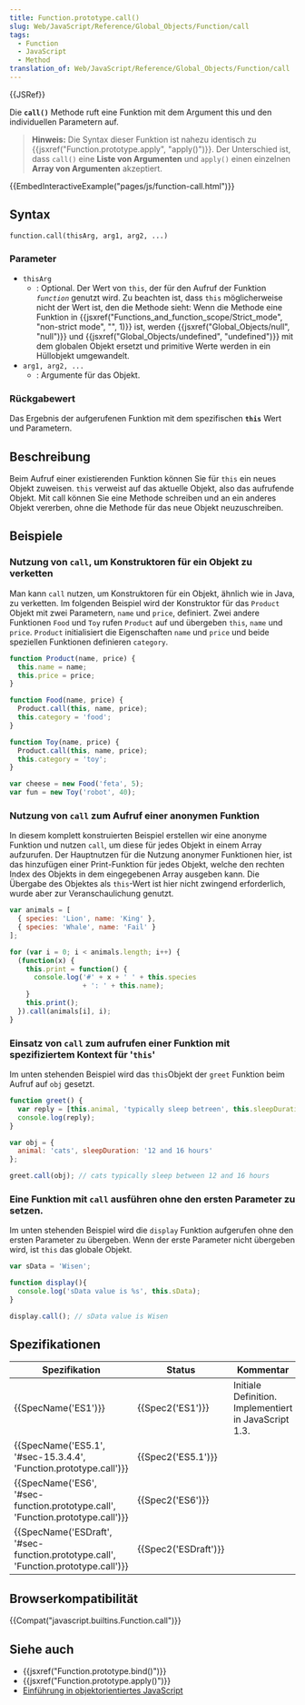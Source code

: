 ```yaml
---
title: Function.prototype.call()
slug: Web/JavaScript/Reference/Global_Objects/Function/call
tags:
  - Function
  - JavaScript
  - Method
translation_of: Web/JavaScript/Reference/Global_Objects/Function/call
---
```

{{JSRef}}

Die **`call()`** Methode ruft eine Funktion mit dem Argument this und den individuellen Parametern auf.

> **Hinweis:** Die Syntax dieser Funktion ist nahezu identisch zu {{jsxref("Function.prototype.apply", "apply()")}}. Der Unterschied ist, dass `call()` eine **Liste von Argumenten** und `apply()` einen einzelnen **Array von Argumenten** akzeptiert.

{{EmbedInteractiveExample("pages/js/function-call.html")}}

## Syntax

    function.call(thisArg, arg1, arg2, ...)

### Parameter

- `thisArg`
  - : Optional. Der Wert von `this`, der für den Aufruf der Funktion _`function`_ genutzt wird. Zu beachten ist, dass `this` möglicherweise nicht der Wert ist, den die Methode sieht: Wenn die Methode eine Funktion in {{jsxref("Functions_and_function_scope/Strict_mode", "non-strict mode", "", 1)}} ist, werden {{jsxref("Global_Objects/null", "null")}} und {{jsxref("Global_Objects/undefined", "undefined")}} mit dem globalen Objekt ersetzt und primitive Werte werden in ein Hüllobjekt umgewandelt.
- `arg1, arg2, ...`
  - : Argumente für das Objekt.

### Rückgabewert

Das Ergebnis der aufgerufenen Funktion mit dem spezifischen **`this`** Wert und Parametern.

## Beschreibung

Beim Aufruf einer existierenden Funktion können Sie für `this` ein neues Objekt zuweisen. `this` verweist auf das aktuelle Objekt, also das aufrufende Objekt. Mit call können Sie eine Methode schreiben und an ein anderes Objekt vererben, ohne die Methode für das neue Objekt neuzuschreiben.

## Beispiele

### Nutzung von `call`, um Konstruktoren für ein Objekt zu verketten

Man kann `call` nutzen, um Konstruktoren für ein Objekt, ähnlich wie in Java, zu verketten. Im folgenden Beispiel wird der Konstruktor für das `Product` Objekt mit zwei Parametern, `name` und `price`, definiert. Zwei andere Funktionen `Food` und `Toy` rufen `Product` auf und übergeben `this`, `name` und `price`. `Product` initialisiert die Eigenschaften `name` und `price` und beide speziellen Funktionen definieren `category`.

```js
function Product(name, price) {
  this.name = name;
  this.price = price;
}

function Food(name, price) {
  Product.call(this, name, price);
  this.category = 'food';
}

function Toy(name, price) {
  Product.call(this, name, price);
  this.category = 'toy';
}

var cheese = new Food('feta', 5);
var fun = new Toy('robot', 40);
```

### Nutzung von `call` zum Aufruf einer anonymen Funktion

In diesem komplett konstruierten Beispiel erstellen wir eine anonyme Funktion und nutzen `call`, um diese für jedes Objekt in einem Array aufzurufen. Der Hauptnutzen für die Nutzung anonymer Funktionen hier, ist das hinzufügen einer Print-Funktion für jedes Objekt, welche den rechten Index des Objekts in dem eingegebenen Array ausgeben kann. Die Übergabe des Objektes als `this`-Wert ist hier nicht zwingend erforderlich, wurde aber zur Veranschaulichung genutzt.

```js
var animals = [
  { species: 'Lion', name: 'King' },
  { species: 'Whale', name: 'Fail' }
];

for (var i = 0; i < animals.length; i++) {
  (function(x) {
    this.print = function() {
      console.log('#' + x + ' ' + this.species
                  + ': ' + this.name);
    }
    this.print();
  }).call(animals[i], i);
}
```

### Einsatz von `call` zum aufrufen einer Funktion mit spezifiziertem Kontext für '`this`'

Im unten stehenden Beispiel wird das `this`Objekt der `greet` Funktion beim Aufruf auf `obj` gesetzt.

```js
function greet() {
  var reply = [this.animal, 'typically sleep betreen', this.sleepDuration].join(' ');
  console.log(reply);
}

var obj = {
  animal: 'cats', sleepDuration: '12 and 16 hours'
};

greet.call(obj); // cats typically sleep between 12 and 16 hours
```

### Eine Funktion mit `call` ausführen ohne den ersten Parameter zu setzen.

Im unten stehenden Beispiel wird die `display` Funktion aufgerufen ohne den ersten Parameter zu übergeben. Wenn der erste Parameter nicht übergeben wird, ist `this` das globale Objekt.

```js
var sData = 'Wisen';

function display(){
  console.log('sData value is %s', this.sData);
}

display.call(); // sData value is Wisen
```

## Spezifikationen

| Spezifikation                                                                                                | Status                       | Kommentar                                             |
| ------------------------------------------------------------------------------------------------------------ | ---------------------------- | ----------------------------------------------------- |
| {{SpecName('ES1')}}                                                                                     | {{Spec2('ES1')}}         | Initiale Definition. Implementiert in JavaScript 1.3. |
| {{SpecName('ES5.1', '#sec-15.3.4.4', 'Function.prototype.call')}}                     | {{Spec2('ES5.1')}}     |                                                       |
| {{SpecName('ES6', '#sec-function.prototype.call', 'Function.prototype.call')}}     | {{Spec2('ES6')}}         |                                                       |
| {{SpecName('ESDraft', '#sec-function.prototype.call', 'Function.prototype.call')}} | {{Spec2('ESDraft')}} |                                                       |

## Browserkompatibilität

{{Compat("javascript.builtins.Function.call")}}

## Siehe auch

- {{jsxref("Function.prototype.bind()")}}
- {{jsxref("Function.prototype.apply()")}}
- [Einführung in objektorientiertes JavaScript](/de/docs/Web/JavaScript/Introduction_to_Object-Oriented_JavaScript)
